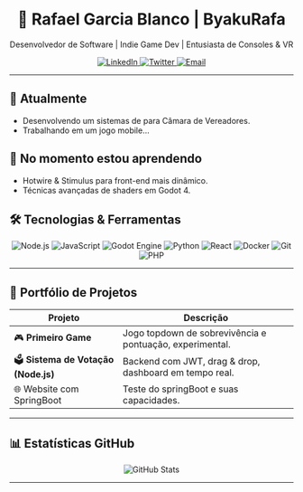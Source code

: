<!--
  🚀 README do Perfil GitHub
-->

<div align="center">
  <h1>👋 Rafael Garcia Blanco | ByakuRafa</h1>
  <p>Desenvolvedor de Software | Indie Game Dev | Entusiasta de Consoles & VR</p>

  <!-- Badges de redes sociais -->
  <a href="https://linkedin.com/in/seu-linkedin">
    <img src="https://img.shields.io/badge/LinkedIn-0A66C2?style=for-the-badge&logo=linkedin&logoColor=white" alt="LinkedIn"/>
  </a>
  <a href="https://twitter.com/seu-twitter">
    <img src="https://img.shields.io/badge/Twitter-1DA1F2?style=for-the-badge&logo=twitter&logoColor=white" alt="Twitter"/>
  </a>
  <a href="mailto:seuemail@exemplo.com">
    <img src="https://img.shields.io/badge/Email-D14836?style=for-the-badge&logo=gmail&logoColor=white" alt="Email"/>
  </a>
</div>

---

## 🔭 Atualmente
- Desenvolvendo um sistemas de para Câmara de Vereadores.
- Trabalhando em um jogo mobile...


## 🌱 No momento estou aprendendo
- Hotwire & Stimulus para front-end mais dinâmico.
- Técnicas avançadas de shaders em Godot 4.

## 🛠️ Tecnologias & Ferramentas

<div align="center">
  <!-- badges de tecnologias -->
  <img src="https://img.shields.io/badge/Node.js-43853D?style=for-the-badge&logo=node.js&logoColor=white" alt="Node.js"/>
  <img src="https://img.shields.io/badge/JavaScript-F7DF1E?style=for-the-badge&logo=javascript&logoColor=black" alt="JavaScript"/>
  <img src="https://img.shields.io/badge/Godot-478CBF?style=for-the-badge&logo=godot-engine&logoColor=white" alt="Godot Engine"/>
  <img src="https://img.shields.io/badge/Python-3776AB?style=for-the-badge&logo=python&logoColor=white" alt="Python"/>
  <img src="https://img.shields.io/badge/React-61DAFB?style=for-the-badge&logo=react&logoColor=black" alt="React"/>
  <img src="https://img.shields.io/badge/Docker-2496ED?style=for-the-badge&logo=docker&logoColor=white" alt="Docker"/>
  <img src="https://img.shields.io/badge/Git-000000?style=for-the-badge&logo=git&logoColor=F05032" alt="Git"/>
  <img src="https://img.shields.io/badge/PHP-3776AB?style=flat&logo=php?style=for-the-badge&logo=php&logoColor=F05032" alt="PHP"/>
  
</div>

---

## 📂 Portfólio de Projetos

| Projeto | Descrição |
|---------|-----------|
| 🎮 **Primeiro Game** | Jogo topdown de sobrevivência e pontuação, experimental. |
| 🗳️ **Sistema de Votação (Node.js)** | Backend com JWT, drag & drop, dashboard em tempo real. |
| 🌐 Website com SpringBoot | Teste do springBoot e suas capacidades. | 

---

## 📊 Estatísticas GitHub

<div align="center">
  <img src="https://github-readme-stats.vercel.app/api?username=ByakuRafa&show_icons=true&theme=default" alt="GitHub Stats" />
</div>

---

<!--- ## 🤝 Vamos nos conectar?

- 📫 E-mail: rafael.blanco.dev@gmail.com 
- 💼 LinkedIn: [linkedin.com/in/seu-linkedin](https://linkedin.com/in/seu-linkedin)  
🐦 Twitter: [@seu-twitter](https://twitter.com/seu-twitter)  

---

<p align="center">
  Made with ❤️ by Rafael Garcia Blanco
</p> -->

